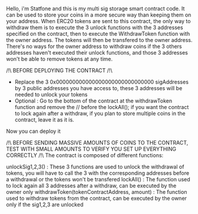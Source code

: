 Hello, i'm Statfone and this is my multi sig storage smart contract code.
It can be used to store your coins in a more secure way than keeping them on your address.
When ERC20 tokens are sent to this contract, the only way to withdraw them is to execute the 3 unlock functions with the 3 addresses specified on the contract, then to execute the WithdrawToken function with the owner address. The tokens will then be transfered to the owner address.
There's no ways for the owner address to withdraw coins if the 3 others addresses haven't executed their unlock functions, and those 3 addresses won't be able to remove tokens at any time.

/!\ BEFORE DEPLOYING THE CONTRACT /!\
- Replace the 3 0x000000000000000000000000000000 sigAddresses by 3 public addresses you have access to, these 3 addresses will be needed to unlock your tokens
- Optional : Go to the bottom of the contract at the withdrawToken function and remove the // before the lockAll(); if you want the contract to lock again after a withdraw, if you plan to store multiple coins in the contract, leave it as it is.

Now you can deploy it

/!\ BEFORE SENDING MASSIVE AMOUNTS OF COINS TO THE CONTRACT, TEST WITH SMALL AMOUNTS TO VERIFY YOU SET UP EVERYTHING CORRECTLY /!\ 
The contract is composed of different functions:

unlockSig1,2,3() : These 3 functions are used to unlock the withdrawal of tokens, you will have to call the 3 with the corresponding addresses before a withdrawal or the tokens won't be transfered
lockAll() : The function used to lock again all 3 addresses after a withdraw, can be executed by the owner only
withdrawToken(tokenContractAddress, amount) : The function used to withdraw tokens from the contract, can be executed by the owner only if the sig1,2,3 are unlocked
